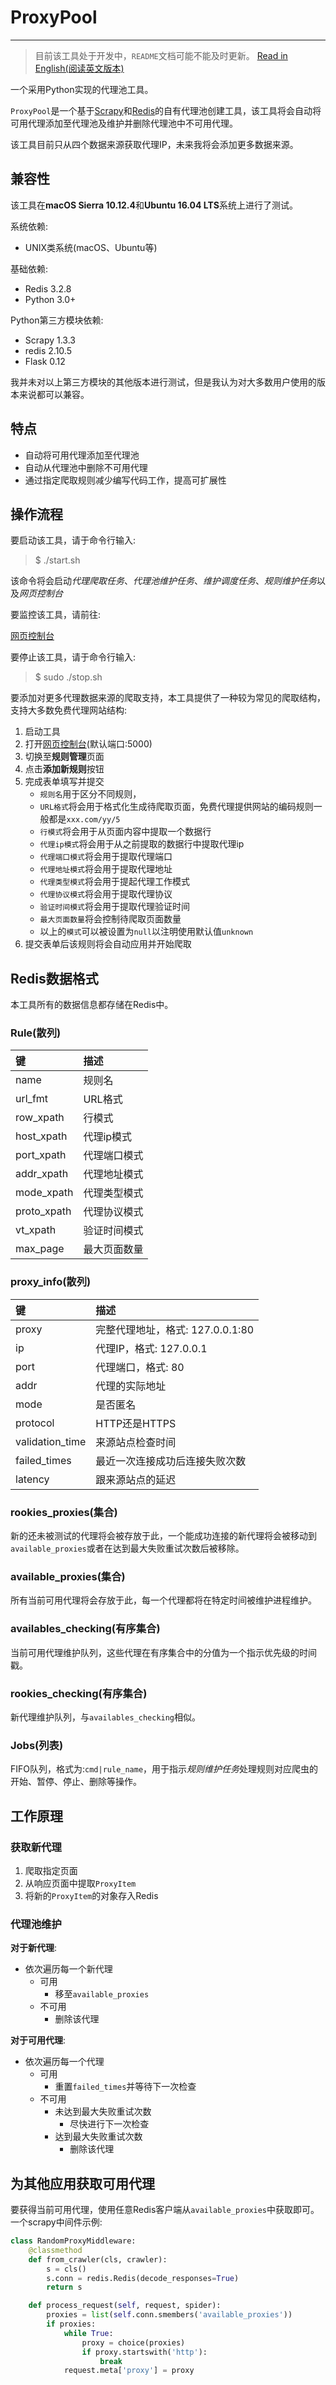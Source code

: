 # ProxyPool

---
> 目前该工具处于开发中，`README`文档可能不能及时更新。
[Read in English(阅读英文版本)](README.md)

一个采用Python实现的代理池工具。

`ProxyPool`是一个基于[Scrapy](https://scrapy.org)和[Redis](http://redis.io)的自有代理池创建工具，该工具将会自动将可用代理添加至代理池及维护并删除代理池中不可用代理。

该工具目前只从四个数据来源获取代理IP，未来我将会添加更多数据来源。

## 兼容性

该工具在**macOS Sierra 10.12.4**和**Ubuntu 16.04 LTS**系统上进行了测试。

系统依赖:

* UNIX类系统(macOS、Ubuntu等)

基础依赖:

* Redis 3.2.8
* Python 3.0+

Python第三方模块依赖:

* Scrapy 1.3.3
* redis 2.10.5
* Flask 0.12

我并未对以上第三方模块的其他版本进行测试，但是我认为对大多数用户使用的版本来说都可以兼容。

## 特点

* 自动将可用代理添加至代理池
* 自动从代理池中删除不可用代理
* 通过指定爬取规则减少编写代码工作，提高可扩展性

## 操作流程

要启动该工具，请于命令行输入:
> $ ./start.sh

该命令将会启动*代理爬取任务*、*代理池维护任务*、*维护调度任务*、*规则维护任务*以及*网页控制台*

要监控该工具，请前往:

[网页控制台](http://localhost:5000)

要停止该工具，请于命令行输入:
> $ sudo ./stop.sh

要添加对更多代理数据来源的爬取支持，本工具提供了一种较为常见的爬取结构，支持大多数免费代理网站结构:

1. 启动工具
2. 打开[网页控制台](http://localhost:5000)(默认端口:5000)
3. 切换至**规则管理**页面
4. 点击**添加新规则**按钮
5. 完成表单填写并提交
	* `规则名`用于区分不同规则，
	* `URL格式`将会用于格式化生成待爬取页面，免费代理提供网站的编码规则一般都是`xxx.com/yy/5`
	* `行模式`将会用于从页面内容中提取一个数据行
	* `代理ip模式`将会用于从之前提取的数据行中提取代理ip
	* `代理端口模式`将会用于提取代理端口
	* `代理地址模式`将会用于提取代理地址
	* `代理类型模式`将会用于提起代理工作模式
	* `代理协议模式`将会用于提取代理协议
	* `验证时间模式`将会用于提取代理验证时间
	* `最大页面数量`将会控制待爬取页面数量
	* 以上的`模式`可以被设置为`null`以注明使用默认值`unknown` 
6. 提交表单后该规则将会自动应用并开始爬取

## Redis数据格式

本工具所有的数据信息都存储在Redis中。

### Rule(散列)

键|描述
:---|:---
name|规则名
url_fmt|URL格式
row_xpath|行模式
host_xpath|代理ip模式
port_xpath|代理端口模式
addr_xpath|代理地址模式
mode_xpath|代理类型模式
proto_xpath|代理协议模式
vt_xpath|验证时间模式
max_page|最大页面数量

### proxy_info(散列)

键|描述
:---|:---
proxy|完整代理地址，格式: 127.0.0.1:80
ip|代理IP，格式: 127.0.0.1
port|代理端口，格式: 80
addr|代理的实际地址
mode|是否匿名
protocol|HTTP还是HTTPS
validation_time|来源站点检查时间
failed_times|最近一次连接成功后连接失败次数
latency|跟来源站点的延迟

### rookies_proxies(集合)

新的还未被测试的代理将会被存放于此，一个能成功连接的新代理将会被移动到`available_proxies`或者在达到最大失败重试次数后被移除。

### available_proxies(集合)

所有当前可用代理将会存放于此，每一个代理都将在特定时间被维护进程维护。

### availables_checking(有序集合)

当前可用代理维护队列，这些代理在有序集合中的分值为一个指示优先级的时间戳。

### rookies_checking(有序集合)

新代理维护队列，与`availables_checking`相似。

### Jobs(列表)

FIFO队列，格式为:`cmd|rule_name`，用于指示*规则维护任务*处理规则对应爬虫的开始、暂停、停止、删除等操作。

## 工作原理

### 获取新代理

1. 爬取指定页面
2. 从响应页面中提取`ProxyItem`
3. 将新的`ProxyItem`的对象存入Redis

### 代理池维护

**对于新代理**:

* 依次遍历每一个新代理
	* 可用	
		* 移至`available_proxies`
	* 不可用 
		* 删除该代理

**对于可用代理**:

* 依次遍历每一个代理
	* 可用	
		* 重置`failed_times`并等待下一次检查
	* 不可用 
		* 未达到最大失败重试次数
			* 尽快进行下一次检查
		* 达到最大失败重试次数
			* 删除该代理

## 为其他应用获取可用代理
要获得当前可用代理，使用任意Redis客户端从`available_proxies`中获取即可。
一个scrapy中间件示例:

```Python
class RandomProxyMiddleware:
    @classmethod
    def from_crawler(cls, crawler):
        s = cls()
        s.conn = redis.Redis(decode_responses=True)
        return s

    def process_request(self, request, spider):
        proxies = list(self.conn.smembers('available_proxies'))
        if proxies:
            while True:
                proxy = choice(proxies)
                if proxy.startswith('http'):
                    break
            request.meta['proxy'] = proxy
```
